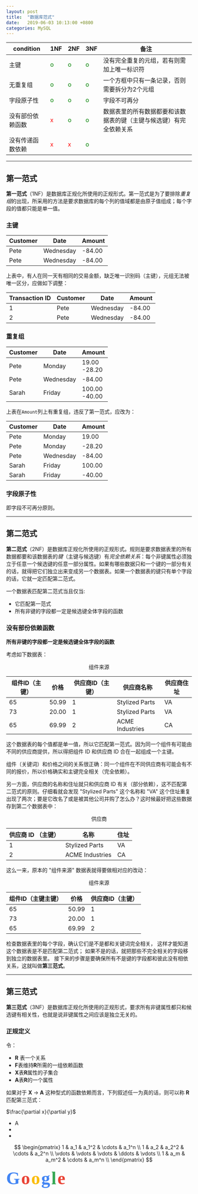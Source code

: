 ```yaml
---
layout: post
title:  "数据库范式"
date:   2019-06-03 10:13:00 +0800
categories: MySQL
---
```


condition|1NF|2NF|3NF|备注
-|-|-|-|-
主键|<font color=green>o</font>|<font color=green>o</font>|<font color=green>o</font>|没有完全重复的元组，若有则需加上唯一标识符
无重复组|<font color=green>o</font>|<font color=green>o</font>|<font color=green>o</font>|一个方框中只有一条记录，否则需要拆分为2个元组
字段原子性|<font color=green>o</font>|<font color=green>o</font>|<font color=green>o</font>|字段不可再分
没有部份依赖函数|<font color=red>x</font>|<font color=green>o</font>|<font color=green>o</font>|数据表里的所有数据都要和该数据表的键（主键与候选键）有完全依赖关系
没有传递函数依赖|<font color=red>x</font>|<font color=red>x</font>|<font color=green>o</font>|

---

## 第一范式

**第一范式**（1NF）是数据库正规化所使用的正规形式。第一范式是为了要排除*重复组*的出现，所采用的方法是要求数据库的每个列的值域都是由原子值组成；每个字段的值都只能是单一值。

### 主键

Customer|Date|Amount
--------|----|--------
Pete|Wednesday|-84.00
Pete|Wednesday|-84.00

上表中，有人在同一天有相同的交易金额，缺乏唯一识别码（主键），元组无法被唯一区分，应做如下调整：

Transaction ID|Customer|Date|Amount
--------------|--------|----|------
1|Pete|Wednesday|-84.00
2|Pete|Wednesday|-84.00

### 重复组

Customer|Date|Amount
--------|----|--------
Pete|Monday|19.00<br>-28.20
Pete|Wednesday|-84.00
Sarah|Friday|100.00<br>-40.00

上表在`Amount`列上有重复组，违反了第一范式，应改为：

Customer|Date|Amount
--------|----|--------
Pete|Monday|19.00
Pete|Monday|-28.20
Pete|Wednesday|-84.00
Sarah|Friday|100.00
Sarah|Friday|-40.00

### 字段原子性

即字段不可再分原则。

---

## 第二范式

**第二范式**（2NF）是数据库正规化所使用的正规形式。规则是要求数据表里的所有数据都要和该数据表的*键*（主键与候选键）有*完全依赖关系*：每个非键属性必须独立于任意一个候选键的任意一部分属性。如果有哪些数据只和一个键的一部分有关的话，就得把它们独立出来变成另一个数据表。如果一个数据表的键只有单个字段的话，它就一定匹配第二范式。

一个数据表匹配第二范式当且仅当:

- 它匹配第一范式
- 所有非键的字段都一定是候选键全体字段的函数

### 没有部份依赖函数

**所有非键的字段都一定是候选键全体字段的函数**

考虑如下数据表：

<center>组件来源</center>

组件ID（主键）|价格|供应商ID（主键）|供应商名称|供应商住址
-|-|-|-|-
65|50.99|1|Stylized Parts|VA
73|20.00|1|Stylized Parts|VA
65|69.99|2|ACME Industries|CA

这个数据表的每个值都是单一值，所以它匹配第一范式。因为同一个组件有可能由不同的供应商提供，所以得把组件 ID 和供应商 ID 合在一起组成一个主键。

组件（关键词）和价格之间的关系很正确：同一个组件在不同供应商有可能会有不同的报价，所以价格确实和主键完全相关（完全依赖）。

另一方面，供应商的名称和住址就只和供应商 ID 有关（部分依赖），这不匹配第二范式的原则。仔细看就会发现 "Stylized Parts" 这个名称和 "VA" 这个住址重复出现了两次；要是它改名了或是被其他公司并购了怎么办？这时候最好把这些数据存到第二个数据表中：

<center>供应商</center>

供应商 ID （主键）|名称|住址
-|-|-
1|Stylized Parts|VA
2|ACME Industries|CA

这么一来，原本的 "组件来源" 数据表就得要做相对应的改动：

<center>组件来源</center>

组件ID（主键主键）|价格|供应商ID（主键）
-|-|-
65|50.99|1
73|20.00|1
65|69.99|2

检查数据表里的每个字段，确认它们是不是都和关键词完全相关， 这样才能知道这个数据表是不是匹配第二范式； 如果不是的话，就把那些不完全相关的字段移到独立的数据表里。 接下来的步骤是要确保所有不是键的字段都和彼此没有相依关系，这就叫做**第三范式**。

---

## 第三范式

**第三范式**（3NF）是数据库正规化所使用的正规形式，要求所有非键属性都只和候选键有相关性，也就是说非键属性之间应该是独立无关的。

### 正规定义

令：

- **R** 表一个关系
- **F**表维持**R**所需的一组依赖函数
- **X**表**R**属性的子集合
- **A**表**R**的一个属性

如果对于 **X** -> **A** 这种型式的函数依赖而言，下列叙述任一为真的话，则可以称  **R** 匹配第三范式：

$\frac{\partial x}{\partial y}$

- A
- 
- 

$$
        \begin{pmatrix}
        1 & a_1 & a_1^2 & \cdots & a_1^n \\
        1 & a_2 & a_2^2 & \cdots & a_2^n \\
        \vdots & \vdots & \vdots & \ddots & \vdots \\
        1 & a_m & a_m^2 & \cdots & a_m^n \\
        \end{pmatrix}
$$

<b>
<font color=#4285f4 size=8 face="Google Sans">G</font>
<font color=#ea4335 size=8 face="Google Sans">o</font>
<font color=#fbbc05 size=8 face="Google Sans">o</font>
<font color=#4285f4 size=8 face="Google Sans">g</font>
<font color=#34a853 size=8 face="Google Sans">l</font>
<font color=#ea4335 size=8 face="Google Sans">e</font>
<b>